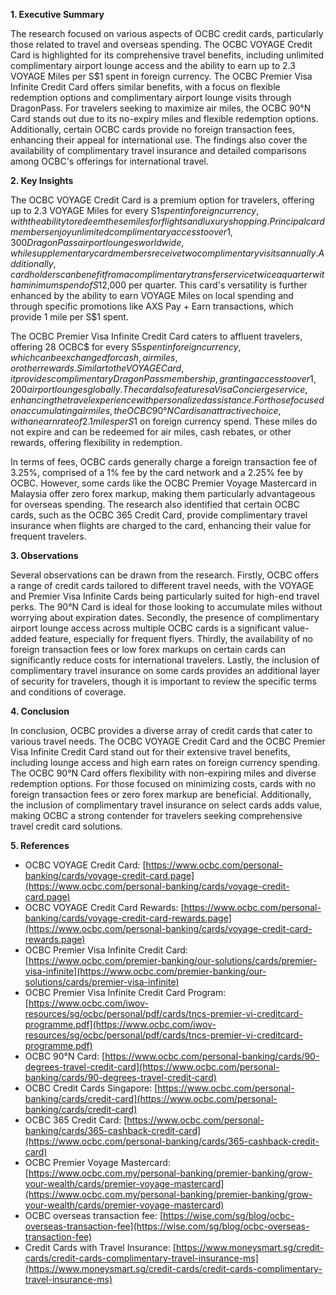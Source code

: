 **1. Executive Summary**

The research focused on various aspects of OCBC credit cards, particularly those related to travel and overseas spending. The OCBC VOYAGE Credit Card is highlighted for its comprehensive travel benefits, including unlimited complimentary airport lounge access and the ability to earn up to 2.3 VOYAGE Miles per S$1 spent in foreign currency. The OCBC Premier Visa Infinite Credit Card offers similar benefits, with a focus on flexible redemption options and complimentary airport lounge visits through DragonPass. For travelers seeking to maximize air miles, the OCBC 90°N Card stands out due to its no-expiry miles and flexible redemption options. Additionally, certain OCBC cards provide no foreign transaction fees, enhancing their appeal for international use. The findings also cover the availability of complimentary travel insurance and detailed comparisons among OCBC's offerings for international travel.

**2. Key Insights**

The OCBC VOYAGE Credit Card is a premium option for travelers, offering up to 2.3 VOYAGE Miles for every S$1 spent in foreign currency, with the ability to redeem these miles for flights and luxury shopping. Principal cardmembers enjoy unlimited complimentary access to over 1,300 DragonPass airport lounges worldwide, while supplementary cardmembers receive two complimentary visits annually. Additionally, cardholders can benefit from a complimentary transfer service twice a quarter with a minimum spend of S$12,000 per quarter. This card's versatility is further enhanced by the ability to earn VOYAGE Miles on local spending and through specific promotions like AXS Pay + Earn transactions, which provide 1 mile per S$1 spent.

The OCBC Premier Visa Infinite Credit Card caters to affluent travelers, offering 28 OCBC$ for every S$5 spent in foreign currency, which can be exchanged for cash, air miles, or other rewards. Similar to the VOYAGE Card, it provides complimentary DragonPass membership, granting access to over 1,200 airport lounges globally. The card also features a Visa Concierge service, enhancing the travel experience with personalized assistance. For those focused on accumulating air miles, the OCBC 90°N Card is an attractive choice, with an earn rate of 2.1 miles per S$1 on foreign currency spend. These miles do not expire and can be redeemed for air miles, cash rebates, or other rewards, offering flexibility in redemption.

In terms of fees, OCBC cards generally charge a foreign transaction fee of 3.25%, comprised of a 1% fee by the card network and a 2.25% fee by OCBC. However, some cards like the OCBC Premier Voyage Mastercard in Malaysia offer zero forex markup, making them particularly advantageous for overseas spending. The research also identified that certain OCBC cards, such as the OCBC 365 Credit Card, provide complimentary travel insurance when flights are charged to the card, enhancing their value for frequent travelers.

**3. Observations**

Several observations can be drawn from the research. Firstly, OCBC offers a range of credit cards tailored to different travel needs, with the VOYAGE and Premier Visa Infinite Cards being particularly suited for high-end travel perks. The 90°N Card is ideal for those looking to accumulate miles without worrying about expiration dates. Secondly, the presence of complimentary airport lounge access across multiple OCBC cards is a significant value-added feature, especially for frequent flyers. Thirdly, the availability of no foreign transaction fees or low forex markups on certain cards can significantly reduce costs for international travelers. Lastly, the inclusion of complimentary travel insurance on some cards provides an additional layer of security for travelers, though it is important to review the specific terms and conditions of coverage.

**4. Conclusion**

In conclusion, OCBC provides a diverse array of credit cards that cater to various travel needs. The OCBC VOYAGE Credit Card and the OCBC Premier Visa Infinite Credit Card stand out for their extensive travel benefits, including lounge access and high earn rates on foreign currency spending. The OCBC 90°N Card offers flexibility with non-expiring miles and diverse redemption options. For those focused on minimizing costs, cards with no foreign transaction fees or zero forex markup are beneficial. Additionally, the inclusion of complimentary travel insurance on select cards adds value, making OCBC a strong contender for travelers seeking comprehensive travel credit card solutions.

**5. References**

- OCBC VOYAGE Credit Card: [https://www.ocbc.com/personal-banking/cards/voyage-credit-card.page](https://www.ocbc.com/personal-banking/cards/voyage-credit-card.page)
- OCBC VOYAGE Credit Card Rewards: [https://www.ocbc.com/personal-banking/cards/voyage-credit-card-rewards.page](https://www.ocbc.com/personal-banking/cards/voyage-credit-card-rewards.page)
- OCBC Premier Visa Infinite Credit Card: [https://www.ocbc.com/premier-banking/our-solutions/cards/premier-visa-infinite](https://www.ocbc.com/premier-banking/our-solutions/cards/premier-visa-infinite)
- OCBC Premier Visa Infinite Credit Card Program: [https://www.ocbc.com/iwov-resources/sg/ocbc/personal/pdf/cards/tncs-premier-vi-creditcard-programme.pdf](https://www.ocbc.com/iwov-resources/sg/ocbc/personal/pdf/cards/tncs-premier-vi-creditcard-programme.pdf)
- OCBC 90°N Card: [https://www.ocbc.com/personal-banking/cards/90-degrees-travel-credit-card](https://www.ocbc.com/personal-banking/cards/90-degrees-travel-credit-card)
- OCBC Credit Cards Singapore: [https://www.ocbc.com/personal-banking/cards/credit-card](https://www.ocbc.com/personal-banking/cards/credit-card)
- OCBC 365 Credit Card: [https://www.ocbc.com/personal-banking/cards/365-cashback-credit-card](https://www.ocbc.com/personal-banking/cards/365-cashback-credit-card)
- OCBC Premier Voyage Mastercard: [https://www.ocbc.com.my/personal-banking/premier-banking/grow-your-wealth/cards/premier-voyage-mastercard](https://www.ocbc.com.my/personal-banking/premier-banking/grow-your-wealth/cards/premier-voyage-mastercard)
- OCBC overseas transaction fee: [https://wise.com/sg/blog/ocbc-overseas-transaction-fee](https://wise.com/sg/blog/ocbc-overseas-transaction-fee)
- Credit Cards with Travel Insurance: [https://www.moneysmart.sg/credit-cards/credit-cards-complimentary-travel-insurance-ms](https://www.moneysmart.sg/credit-cards/credit-cards-complimentary-travel-insurance-ms)
